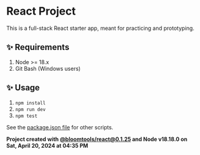 # React Project

This is a full-stack React starter app, meant for practicing and prototyping.

## ✨ Requirements

1. Node >= 18.x
2. Git Bash (Windows users)

## ✨ Usage

1. `npm install`
2. `npm run dev`
3. `npm test`

See the [package.json file](./package.json) for other scripts.

**Project created with [@bloomtools/react@0.1.25](https://github.com/bloominstituteoftechnology/npm-tools-react) and Node v18.18.0 on Sat, April 20, 2024 at 04:35 PM**

